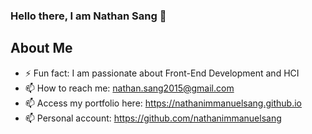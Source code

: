 ### Hello there, I am Nathan Sang 👋

## About Me

- ⚡ Fun fact: I am passionate about Front-End Development and HCI
- 📫 How to reach me: nathan.sang2015@gmail.com
- 📫 Access my portfolio here: https://nathanimmanuelsang.github.io
- 📫 Personal account: https://github.com/nathanimmanuelsang
<!--
Here are some ideas to get you started:

- 🔭 I’m currently working on ...
- 🌱 I’m currently learning ...
- 👯 I’m looking to collaborate on ...
- 🤔 I’m looking for help with ...
- 💬 Ask me about ...
- 📫 How to reach me: nathan.sang2015@gmail.com
- 😄 Pronouns: ...
-->
